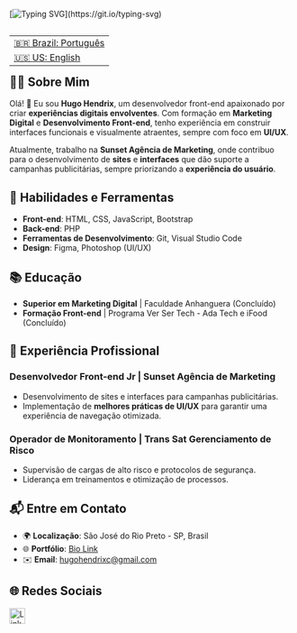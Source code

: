 

[![Typing SVG](https://readme-typing-svg.demolab.com?font=Fira+Code&pause=1000&color=F7B027&random=false&width=435&lines=Ol%C3%A1!+%F0%9F%91%8B+Meu+nome+%C3%A9+Hugo+Hendrix...;Sou+um+desenvolvedor+front+end.)](https://git.io/typing-svg)

<table align="right">
 <tr>
   <td><a href="https://github.com/HugoHendrix/hugohendrix/blob/main/README.md">🇧🇷 Brazil: Português</a></td>
 </tr> 
 <tr>
   <td><a href="https://github.com/HugoHendrix/hugohendrix/blob/main/README-en.md">🇺🇸 US: English</a></td>
 </tr>
</table>

## 👨‍💻 **Sobre Mim**
Olá! 👋 Eu sou **Hugo Hendrix**, um desenvolvedor front-end apaixonado por criar **experiências digitais envolventes**. Com formação em **Marketing Digital** e **Desenvolvimento Front-end**, tenho experiência em construir interfaces funcionais e visualmente atraentes, sempre com foco em **UI/UX**.

Atualmente, trabalho na **Sunset Agência de Marketing**, onde contribuo para o desenvolvimento de **sites** e **interfaces** que dão suporte a campanhas publicitárias, sempre priorizando a **experiência do usuário**.

## 🚀 **Habilidades e Ferramentas**
- **Front-end**: HTML, CSS, JavaScript, Bootstrap
- **Back-end**: PHP
- **Ferramentas de Desenvolvimento**: Git, Visual Studio Code
- **Design**: Figma, Photoshop (UI/UX)

## 📚 **Educação**
- **Superior em Marketing Digital** | Faculdade Anhanguera (Concluído)
- **Formação Front-end** | Programa Ver Ser Tech - Ada Tech e iFood (Concluído)

## 💼 **Experiência Profissional**
### **Desenvolvedor Front-end Jr | Sunset Agência de Marketing**
- Desenvolvimento de sites e interfaces para campanhas publicitárias.
- Implementação de **melhores práticas de UI/UX** para garantir uma experiência de navegação otimizada.

### **Operador de Monitoramento | Trans Sat Gerenciamento de Risco**
- Supervisão de cargas de alto risco e protocolos de segurança.
- Liderança em treinamentos e otimização de processos.

## 📬 **Entre em Contato**
- 🌍 **Localização**: São José do Rio Preto - SP, Brasil
- 🌐 **Portfólio**: [Bio Link](http://bio.link/hugohendrix)
- ✉️ **Email**: [hugohendrixc@gmail.com](mailto:hugohendrixc@gmail.com)

## 🌐 **Redes Sociais**
<a href="https://www.linkedin.com/in/hugohendrix" target="_blank">
  <img src="https://raw.githubusercontent.com/danielcranney/readme-generator/main/public/icons/socials/linkedin.svg" width="28" height="28" alt="LinkedIn" />
</a>

